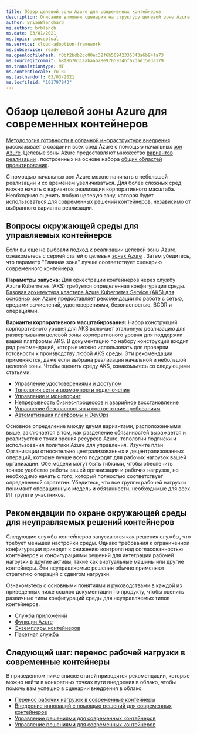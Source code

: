 ```yaml
---
title: Обзор целевой зоны Azure для современных контейнеров
description: Описание влияния сценария на структуру целевой зоны Azure
author: BrianBlanchard
ms.author: brblanch
ms.date: 03/01/2021
ms.topic: conceptual
ms.service: cloud-adoption-framework
ms.subservice: ready
ms.openlocfilehash: f0bf2bdb2cc00ec32f6b56942335343a6b94fa73
ms.sourcegitcommit: b8f8b7631aabaab28e9705934bf67dad15e3a179
ms.translationtype: MT
ms.contentlocale: ru-RU
ms.lasthandoff: 03/03/2021
ms.locfileid: "101797943"
---
```

# <a name="azure-landing-zone-review-for-modern-containers"></a>Обзор целевой зоны Azure для современных контейнеров

[Методология готовности в облачной инфраструктуре внедрения](../../ready/index.md) рассказывает о создании всех сред Azure с помощью начальных [зон Azure](../../ready/landing-zone/index.md). Целевые зоны Azure предоставляют множество [вариантов реализации](../../ready/landing-zone/implementation-options.md) , построенных на основе набора [общих областей проектирования](../../ready/landing-zone/design-areas.md).

С помощью начальных зон Azure можно начинать с небольшой реализации и со временем увеличиваться. Для более сложных сред можно начать с вариантов реализации корпоративного масштаба. Необходимо оценить любую целевую зону, которая будет использоваться для современных решений контейнеров, независимо от выбранного варианта реализации.

## <a name="environmental-considerations-for-orchestrated-containers"></a>Вопросы окружающей среды для управляемых контейнеров

Если вы еще не выбрали подход к реализации целевой зоны Azure, ознакомьтесь с серией статей о целевых [зонах Azure](../../ready/landing-zone/index.md) . Затем убедитесь, что параметр "Главная зона" лучше соответствует сценарию современного контейнера.

**Параметры запуска:** Для оркестрации контейнеров через службу Azure Kubernetes (AKS) требуется определенная конфигурация среды. [Базовая архитектура кластера Azure Kubernetes Service (AKS) для основных зон Azure](/azure/architecture/reference-architectures/containers/aks/secure-baseline-aks?toc=/azure/cloud-adoption-framework/toc.json&bc=/azure/cloud-adoption-framework/_bread/toc.json) предоставляет рекомендации по работе с сетью, средами вычислений, удостоверениями, безопасностью, BCDR и операциями.

**Варианты корпоративного масштабирования:** Набор конструкций корпоративного уровня для AKS включает эталонную реализацию для развертывания целевой зоны корпоративного уровня для поддержки вашей платформы AKS. В документацию по набору конструкций входит ряд рекомендаций, которые можно использовать для проверки готовности к производству любой AKS среды. Эти рекомендации применяются, даже если выбрана реализация начальной и небольшой целевой зоны. Чтобы оценить среду AKS, ознакомьтесь со следующими статьями:

- [Управление удостоверениями и доступом](eslz-identity-and-access-management.md)
- [Топология сети и возможности подключения](eslz-network-topology-and-connectivity.md)
- [Управление и мониторинг](eslz-management-and-monitoring.md)
- [Непрерывность бизнес-процессов и аварийное восстановление](eslz-business-continuity-and-disaster-recovery.md)
- [Управление безопасностью и соответствие требованиям](eslz-security-governance-and-compliance.md)
- [Автоматизация платформы и DevOps](eslz-platform-automation-and-devops.md)

Основное определение между двумя вариантами, расположенными выше, заключается в том, как разделение обязанностей выражается и реализуется с точки зрения ресурсов Azure, топологии подписки и использования политики Azure для управления. Изучите план Организации относительно централизованных и децентрализованных операций, которые лучше всего подходят для рабочих нагрузок вашей организации. Обе модели могут быть гибкими, чтобы обеспечить точное удобство работы вашей организации и рабочих нагрузок, но необходимо начать с того, который полностью соответствует определенной стратегии. Убедитесь, что все группы рабочей нагрузки понимают операционную модель и обязанности, необходимые для всех ИТ групп и участников.

## <a name="environmental-considerations-for-non-orchestrated-container-solutions"></a>Рекомендации по охране окружающей среды для неуправляемых решений контейнеров

Следующие службы контейнеров запускаются как решения службы, что требует меньшей настройки среды. Однако требования к ограниченной конфигурации приводят к снижению контроля над согласованностью контейнеров и конфигурациями решений для интеграции рабочей нагрузки в другие активы, такие как виртуальные машины или другие контейнеры. Эти неуправляемые решения обычно применяют стратегию операций с сдвигом нагрузки.

Ознакомьтесь с основными понятиями и руководствами в каждой из приведенных ниже ссылок документации по продукту, чтобы оценить различные типы конфигураций среды для неуправляемых типов контейнеров.

- [Служба приложений](/azure/app-service/)
- [Функции Azure](/azure/azure-functions/functions-overview)
- [Экземпляры контейнеров](/azure/container-instances/container-instances-overview)
- [Пакетная служба](/azure/batch/batch-technical-overview)

## <a name="next-step-migrate-workload-to-modern-containers"></a>Следующий шаг: перенос рабочей нагрузки в современные контейнеры

В приведенном ниже списке статей приводятся рекомендации, которые можно найти в конкретных точках пути внедрения в облако, чтобы помочь вам успешно в сценарии внедрения в облако.

- [Перенос рабочих нагрузок в современные контейнеры](./migrate.md)
- [Внедрение инноваций с помощью решений для современных контейнеров](/azure/architecture/reference-architectures/containers/aks-start-here?toc=/azure/cloud-adoption-framework/toc.json&bc=/azure/cloud-adoption-framework/_bread/toc.json)
- [Управление решениями для современных контейнеров](./govern.md)
- [Управление решениями для современных контейнеров](./manage.md)
